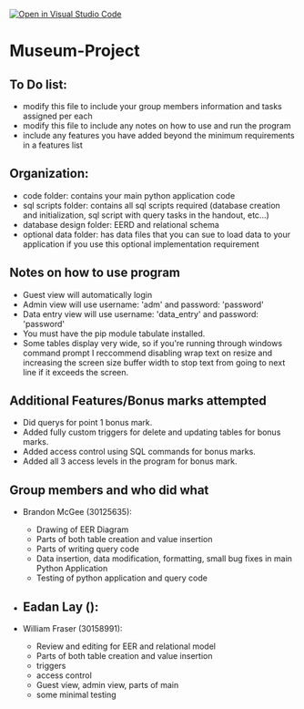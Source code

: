 [![Open in Visual Studio Code](https://classroom.github.com/assets/open-in-vscode-c66648af7eb3fe8bc4f294546bfd86ef473780cde1dea487d3c4ff354943c9ae.svg)](https://classroom.github.com/online_ide?assignment_repo_id=9470033&assignment_repo_type=AssignmentRepo)
# Museum-Project
## To Do list:
- modify this file to include your group members information and tasks assigned per each
- modify this file to include any notes on how to use and run the program
- include any features you have added beyond the minimum requirements in a features list

## Organization:
- code folder: contains your main python application code
- sql scripts folder: contains all sql scripts required (database creation and initialization, sql script with query tasks in the handout, etc...)
- database design folder: EERD and relational schema
- optional data folder: has data files that you can sue to load data to your application if you use this optional implementation requirement

## Notes on how to use program
- Guest view will automatically login
- Admin view will use username: 'adm' and password: 'password'
- Data entry view will use username: 'data_entry' and password: 'password'
- You must have the pip module tabulate installed.
- Some tables display very wide, so if you're running through windows command prompt I reccommend disabling wrap text on resize and increasing the screen size buffer width to stop text from going to next line if it exceeds the screen.

## Additional Features/Bonus marks attempted
- Did querys for point 1 bonus mark.
- Added fully custom triggers for delete and updating tables for bonus marks.
- Added access control using SQL commands for bonus marks.
- Added all 3 access levels in the program for bonus mark.

## Group members and who did what

- Brandon McGee (30125635):
    - Drawing of EER Diagram
    - Parts of both table creation and value insertion
    - Parts of writing query code
    - Data insertion, data modification, formatting, small bug fixes in main Python Application
    - Testing of python application and query code

- Eadan Lay ():
    - 

- William Fraser (30158991):
    - Review and editing for EER and relational model
    - Parts of both table creation and value insertion
    - triggers
    - access control
    - Guest view, admin view, parts of main
    - some minimal testing


